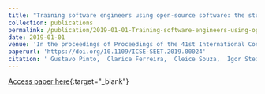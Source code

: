 ```yaml
---
title: "Training software engineers using open-source software: the students&apos; perspective"
collection: publications
permalink: /publication/2019-01-01-Training-software-engineers-using-open-source-software-the-students-perspective
date: 2019-01-01
venue: 'In the proceedings of Proceedings of the 41st International Conference on Software Engineering: Software Engineering Education and Training, ICSE (SEET) 2019, Montreal, QC, Canada, May 25-31, 2019'
paperurl: 'https://doi.org/10.1109/ICSE-SEET.2019.00024'
citation: ' Gustavo Pinto,  Clarice Ferreira,  Cleice Souza,  Igor Steinmacher,  Paulo Meirelles, &quot;Training software engineers using open-source software: the students&amp;apos; perspective.&quot; In the proceedings of Proceedings of the 41st International Conference on Software Engineering: Software Engineering Education and Training, ICSE (SEET) 2019, Montreal, QC, Canada, May 25-31, 2019, 2019.'
---
```

[Access paper here](https://doi.org/10.1109/ICSE-SEET.2019.00024){:target="_blank"}
